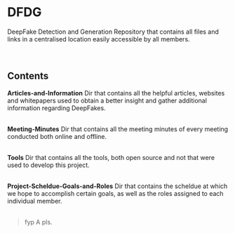# DFDG
DeepFake Detection and Generation Repository that contains all files and links in a centralised location easily accessible by all members.  </br></br></br>
## Contents
**Articles-and-Information**
Dir that contains all the helpful articles, websites and whitepapers used to obtain a better insight and gather additional information regarding DeepFakes.</br></br>

**Meeting-Minutes**
Dir that contains all the meeting minutes of every meeting conducted both online and offline.</br></br>

**Tools**
Dir that contains all the tools, both open source and not that were used to develop this project.</br></br>

**Project-Scheldue-Goals-and-Roles**
Dir that contains the scheldue at which we hope to accomplish certain goals, as well as the roles assigned to each individual member.</br></br>

> fyp A pls.
